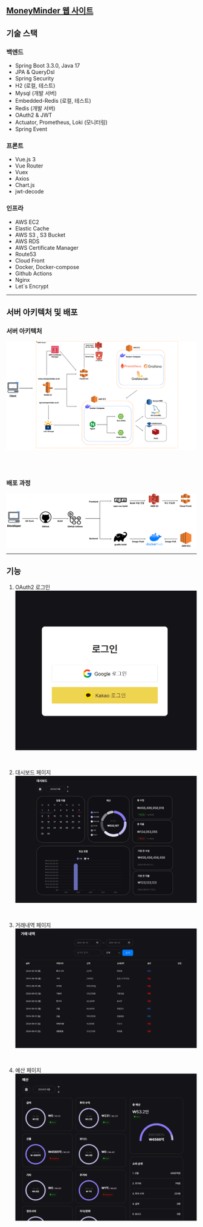 ## [MoneyMinder 웹 사이트](http://moneyminder.co.kr)

## 기술 스택
### 백엔드
* Spring Boot 3.3.0, Java 17
* JPA & QueryDsl
* Spring Security
* H2 (로컬, 테스트)
* Mysql (개발 서버)
* Embedded-Redis (로컬, 테스트)
* Redis (개발 서버)
* OAuth2 & JWT
* Actuator, Prometheus, Loki (모니터링)
* Spring Event


### 프론트
* Vue.js 3
* Vue Router
* Vuex
* Axios
* Chart.js
* jwt-decode


### 인프라
* AWS EC2
* Elastic Cache
* AWS S3 , S3 Bucket
* AWS RDS
* AWS Certificate Manager
* Route53
* Cloud Front
* Docker, Docker-compose
* Github Actions
* Nginx
* Let`s Encrypt

- - -
## 서버 아키텍처 및 배포

### 서버 아키텍처
![system_architecture.png](docs%2Fsystem_architecture.png)  

<br><br>

### 배포 과정
![CICD.drawio.png](docs%2FCICD.drawio.png)


- - -
## 기능
1. OAuth2 로그인
![login.png](docs%2Flogin.png)

<br>

2. 대시보드 페이지
![dashboard.png](docs%2Fdashboard.png)

<br>

3. 거래내역 페이지
![transaction.png](docs%2Ftransaction.png)

<br>

4. 예산 페이지
![budget.png](frontend%2Fsrc%2Fassets%2Fbudget.png)

